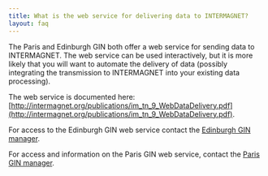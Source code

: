 ```yaml
---
title: What is the web service for delivering data to INTERMAGNET?
layout: faq
---
```


The Paris and Edinburgh GIN both offer a web service for sending data to INTERMAGNET. The web service can be used interactively, but it is more likely that you will want to automate the delivery of data (possibly integrating the transmission to INTERMAGNET into your existing data processing).

The web service is documented here: [http://intermagnet.org/publications/im_tn_9_WebDataDelivery.pdf](http://intermagnet.org/publications/im_tn_9_WebDataDelivery.pdf).

For access to the Edinburgh GIN web service contact the [Edinburgh GIN manager](mailto:e_ginman@bgs.ac.uk).

For access and information on the Paris GIN web service, contact the [Paris GIN manager](mailto:vmaury@ipgp.fr).